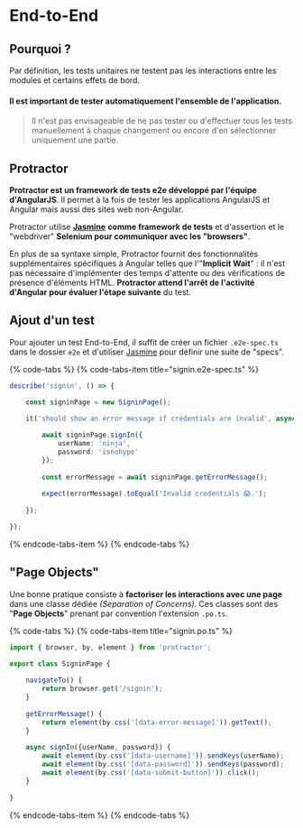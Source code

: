 # End-to-End

## Pourquoi ?

Par définition, les tests unitaires ne testent pas les interactions entre les modules et certains effets de bord.

#### Il est important de tester automatiquement l'ensemble de l'application.

> Il n'est pas envisageable de ne pas tester ou d'effectuer tous les tests manuellement à chaque changement ou encore d'en sélectionner uniquement une partie.

## Protractor

**Protractor est un framework de tests e2e développé par l'équipe d'AngularJS**. Il permet à la fois de tester les applications AngularJS et Angular mais aussi des sites web non-Angular.

Protractor utilise [**Jasmine**](unit-testing/jasmine.md) **comme framework de tests** et d'assertion et le "webdriver" **Selenium pour communiquer avec les "browsers"**.

En plus de sa syntaxe simple, Protractor fournit des fonctionnalités supplémentaires spécifiques à Angular telles que l'"**Implicit Wait**" : il n'est pas nécessaire d'implémenter des temps d'attente ou des vérifications de présence d'éléments HTML. **Protractor attend l'arrêt de l'activité d'Angular pour évaluer l'étape suivante** du test.

## Ajout d'un test

Pour ajouter un test End-to-End, il suffit de créer un fichier  `.e2e-spec.ts` dans le dossier `e2e` et d'utiliser [Jasmine](unit-testing/jasmine.md) pour définir une suite de "specs".

{% code-tabs %}
{% code-tabs-item title="signin.e2e-spec.ts" %}
```typescript
describe('signin', () => {

    const signinPage = new SigninPage();

    it('should show an error message if credentials are invalid', async () => {
    
        await signinPage.signIn({
            userName: 'ninja',
            password: 'isnohype'
        });
        
        const errorMessage = await signinPage.getErrorMessage();
        
        expect(errorMessage).toEqual('Invalid credentials 😱.');
        
    });

});
```
{% endcode-tabs-item %}
{% endcode-tabs %}

## "Page Objects"

Une bonne pratique consiste à **factoriser les interactions avec une page** dans une classe dédiée _\(Separation of Concerns\)_. Ces classes sont des "**Page Objects**" prenant par convention l'extension `.po.ts`.

{% code-tabs %}
{% code-tabs-item title="signin.po.ts" %}
```typescript
import { browser, by, element } from 'protractor';

export class SigninPage {
    
    navigateTo() {
        return browser.get('/signin');
    }
    
    getErrorMessage() {
        return element(by.css('[data-error-message]')).getText();
    }
    
    async signIn({userName, password}) {
        await element(by.css('[data-username]')).sendKeys(userName);
        await element(by.css('[data-password]')).sendKeys(password);
        await element(by.css('[data-submit-button]')).click();
    }
    
}
```
{% endcode-tabs-item %}
{% endcode-tabs %}



